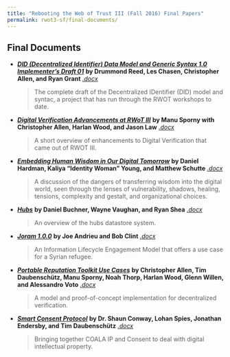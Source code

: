 ```yaml
---
title: "Rebooting the Web of Trust III (Fall 2016) Final Papers"
permalink: rwot3-sf/final-documents/
---
```


## Final Documents

* **[*DID (Decentralized Identifier) Data Model and Generic Syntax 1.0 Implementer’s Draft 01*](did-implementer-draft-10.pdf)**
 **by Drummond Reed, Les Chasen, Christopher Allen, and Ryan Grant** [*.docx*](https://github.com/WebOfTrustInfo/rwot3-sf/raw/master/final-documents/did-implementer-draft-10.docx)
  > The complete draft of the Decentralized IDentifier (DID) model and syntac, a project that has run through the RWOT workshops to date.

* **[*Digital Verification Advancements at RWoT III*](digital-verification-advancements.pdf)**
 **by Manu Sporny with Christopher Allen, Harlan Wood, and Jason Law** [*.docx*](https://github.com/WebOfTrustInfo/rwot3-sf/raw/master/final-documents/digital-verification-advancements.docx)
  > A short overview of enhancements to Digital Verification that came out of RWOT III.

* **[*Embedding Human Wisdom in Our Digital Tomorrow*](WisdomEmbedding-Human-Wisdom-in-Our-Digital-Tomorrow.pdf)**
 **by Daniel Hardman, Kaliya “Identity Woman” Young, and Matthew Schutte** [*.docx*](https://github.com/WebOfTrustInfo/rwot3-sf/raw/master/final-documents/WisdomEmbedding-Human-Wisdom-in-Our-Digital-Tomorrow.docx)
  > A discussion of the dangers of transferring wisdom into the digital world, seen through the lenses of vulnerability, shadows, healing, tensions, complexity and gestalt, and organizational choices.

* **[*Hubs*](hubs.pdf)**
 **by Daniel Buchner, Wayne Vaughan, and Ryan Shea** [*.docx*](https://github.com/WebOfTrustInfo/rwot3-sf/raw/master/final-documents/hubs.docx)
  > An overview of the hubs datastore system.

* **[*Joram 1.0.0*](joram-engagement-model.pdf)**
 **by Joe Andrieu and Bob Clint** [*.docx*](https://github.com/WebOfTrustInfo/rwot3-sf/raw/master/final-documents/joram-engagement-model.docx)
  > An Information Lifecycle Engagement Model that offers a use case for a Syrian refugee.

* **[*Portable Reputation Toolkit Use Cases*](reputation-toolkit.pdf)**
 **by Christopher Allen, Tim Daubenschütz, Manu Sporny, Noah Thorp, Harlan Wood, Glenn Willen, and Alessandro Voto** [*.docx*](https://github.com/WebOfTrustInfo/rwot3-sf/raw/master/final-documents/reputation-toolkit.docx)
  > A model and proof-of-concept implementation for decentralized verification.

* **[*Smart Consent Protocol*](smart-consent-protocol.pdf)**
 **by Dr. Shaun Conway, Lohan Spies, Jonathan Endersby, and Tim Daubenschütz** [*.docx*](https://github.com/WebOfTrustInfo/rwot3-sf/raw/master/final-documents/smart-consent-protocol.docx)
  > Bringing together COALA IP and Consent to deal with digital intellectual property.
